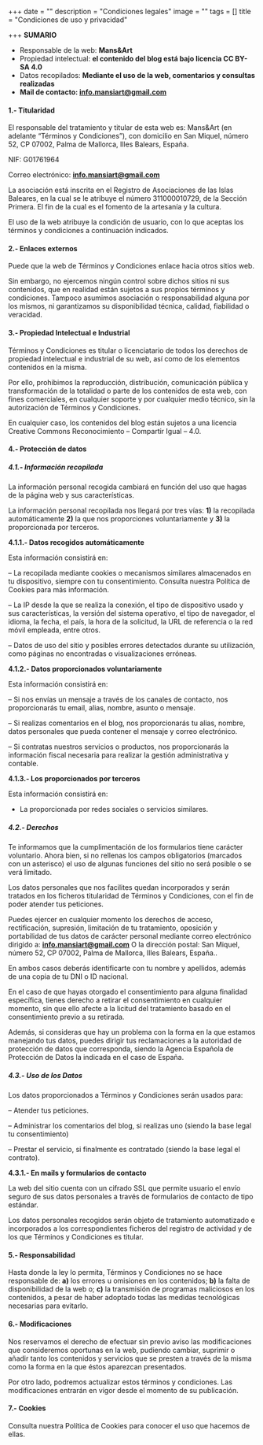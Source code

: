 +++
date = ""
description = "Condiciones legales"
image = ""
tags = []
title = "Condiciones de uso y privacidad"

+++
**SUMARIO**

* Responsable de la web: **Mans&Art**
* Propiedad intelectual: **el contenido del blog está bajo licencia CC BY-SA 4.0**
* Datos recopilados: **Mediante el uso de la web, comentarios y consultas realizadas**
* **Mail de contacto: info.mansiart@gmail.com**

#### **1.- Titularidad**

El responsable del tratamiento y titular de esta web es: Mans&Art (en adelante “Términos y Condiciones”), con domicilio en San Miquel, número 52, CP 07002, Palma de Mallorca, Illes Balears, España.

NIF: G01761964

Correo electrónico: **info.mansiart@gmail.com**

La asociación está inscrita en el Registro de Asociaciones de las Islas Baleares, en la cual se le atribuye el número 311000010729, de la Sección Primera. El fin de la cual es el fomento de la artesanía y la cultura.

El uso de la web atribuye la condición de usuario, con lo que aceptas los términos y condiciones a continuación indicados.

#### **2.- Enlaces externos**

Puede que la web de Términos y Condiciones enlace hacia otros sitios web.

Sin embargo, no ejercemos ningún control sobre dichos sitios ni sus contenidos, que en realidad están sujetos a sus propios términos y condiciones. Tampoco asumimos asociación o responsabilidad alguna por los mismos, ni garantizamos su disponibilidad técnica, calidad, fiabilidad o veracidad.

#### **3.- Propiedad Intelectual e Industrial**

Términos y Condiciones es titular o licenciatario de todos los derechos de propiedad intelectual e industrial de su web, así como de los elementos contenidos en la misma.

Por ello, prohibimos la reproducción, distribución, comunicación pública y transformación de la totalidad o parte de los contenidos de esta web, con fines comerciales, en cualquier soporte y por cualquier medio técnico, sin la autorización de Términos y Condiciones.

En cualquier caso, los contenidos del blog están sujetos a una licencia Creative Commons Reconocimiento – Compartir Igual – 4.0.

#### **4.- Protección de datos**

##### 4.1.- Información recopilada

La información personal recogida cambiará en función del uso que hagas de la página web y sus características.

La información personal recopilada nos llegará por tres vías: **1)** la recopilada automáticamente **2)** la que nos proporciones voluntariamente y **3)** la proporcionada por terceros.

**4.1.1.- Datos recogidos automáticamente**

Esta información consistirá en:

– La recopilada mediante cookies o mecanismos similares almacenados en tu dispositivo, siempre con tu consentimiento. Consulta nuestra Política de Cookies para más información.

– La IP desde la que se realiza la conexión, el tipo de dispositivo usado y sus características, la versión del sistema operativo, el tipo de navegador, el idioma, la fecha, el país, la hora de la solicitud, la URL de referencia o la red móvil empleada, entre otros.

– Datos de uso del sitio y posibles errores detectados durante su utilización, como páginas no encontradas o visualizaciones erróneas.

**4.1.2.- Datos proporcionados voluntariamente**

Esta información consistirá en:

– Si nos envías un mensaje a través de los canales de contacto, nos proporcionarás tu email, alias, nombre, asunto o mensaje.

– Si realizas comentarios en el blog, nos proporcionarás tu alias, nombre, datos personales que pueda contener el mensaje y correo electrónico.

– Si contratas nuestros servicios o productos, nos proporcionarás la información fiscal necesaria para realizar la gestión administrativa y contable.

**4.1.3.- Los proporcionados por terceros**

Esta información consistirá en:

* La proporcionada por redes sociales o servicios similares.

##### 4.2.- Derechos

Te informamos que la cumplimentación de los formularios tiene carácter voluntario. Ahora bien, si no rellenas los campos obligatorios (marcados con un asterisco) el uso de algunas funciones del sitio no será posible o se verá limitado.

Los datos personales que nos facilites quedan incorporados y serán tratados en los ficheros titularidad de Términos y Condiciones, con el fin de poder atender tus peticiones.

Puedes ejercer en cualquier momento los derechos de acceso, rectificación, supresión, limitación de tu tratamiento, oposición y portabilidad de tus datos de carácter personal mediante correo electrónico dirigido a: **info.mansiart@gmail.com** O la dirección postal: San Miquel, número 52, CP 07002, Palma de Mallorca, Illes Balears, España..

En ambos casos deberás identificarte con tu nombre y apellidos, además de una copia de tu DNI o ID nacional.

En el caso de que hayas otorgado el consentimiento para alguna finalidad específica, tienes derecho a retirar el consentimiento en cualquier momento, sin que ello afecte a la licitud del tratamiento basado en el consentimiento previo a su retirada.

Además, si consideras que hay un problema con la forma en la que estamos manejando tus datos, puedes dirigir tus reclamaciones a la autoridad de protección de datos que corresponda, siendo la Agencia Española de Protección de Datos la indicada en el caso de España.

##### 4.3.- Uso de los Datos

Los datos proporcionados a Términos y Condiciones serán usados para:

– Atender tus peticiones.

– Administrar los comentarios del blog, si realizas uno (siendo la base legal tu consentimiento)

– Prestar el servicio, si finalmente es contratado (siendo la base legal el contrato).

**4.3.1.- En mails y formularios de contacto**

La web del sitio cuenta con un cifrado SSL que permite usuario el envío seguro de sus datos personales a través de formularios de contacto de tipo estándar.

Los datos personales recogidos serán objeto de tratamiento automatizado e incorporados a los correspondientes ficheros del registro de actividad y de los que Términos y Condiciones es titular.

#### **5.- Responsabilidad**

Hasta donde la ley lo permita, Términos y Condiciones no se hace responsable de: **a)** los errores u omisiones en los contenidos; **b)** la falta de disponibilidad de la web o; **c)** la transmisión de programas maliciosos en los contenidos, a pesar de haber adoptado todas las medidas tecnológicas necesarias para evitarlo.

#### **6.- Modificaciones**

Nos reservamos el derecho de efectuar sin previo aviso las modificaciones que consideremos oportunas en la web, pudiendo cambiar, suprimir o añadir tanto los contenidos y servicios que se presten a través de la misma como la forma en la que éstos aparezcan presentados.

Por otro lado, podremos actualizar estos términos y condiciones. Las modificaciones entrarán en vigor desde el momento de su publicación.

#### **7.- Cookies**

Consulta nuestra Política de Cookies para conocer el uso que hacemos de ellas.